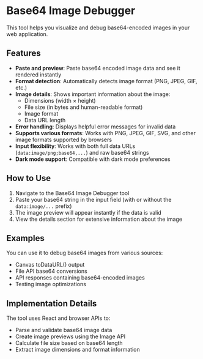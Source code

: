 # Base64 Image Debugger

This tool helps you visualize and debug base64-encoded images in your web application.

## Features

- **Paste and preview**: Paste base64 encoded image data and see it rendered instantly
- **Format detection**: Automatically detects image format (PNG, JPEG, GIF, etc.)
- **Image details**: Shows important information about the image:
  - Dimensions (width × height)
  - File size (in bytes and human-readable format)
  - Image format
  - Data URL length
- **Error handling**: Displays helpful error messages for invalid data
- **Supports various formats**: Works with PNG, JPEG, GIF, SVG, and other image formats supported by browsers
- **Input flexibility**: Works with both full data URLs (`data:image/png;base64,...`) and raw base64 strings
- **Dark mode support**: Compatible with dark mode preferences

## How to Use

1. Navigate to the Base64 Image Debugger tool
2. Paste your base64 string in the input field (with or without the `data:image/...` prefix)
3. The image preview will appear instantly if the data is valid
4. View the details section for extensive information about the image

## Examples

You can use it to debug base64 images from various sources:
- Canvas toDataURL() output
- File API base64 conversions
- API responses containing base64-encoded images
- Testing image optimizations

## Implementation Details

The tool uses React and browser APIs to:
- Parse and validate base64 image data
- Create image previews using the Image API
- Calculate file size based on base64 length
- Extract image dimensions and format information
